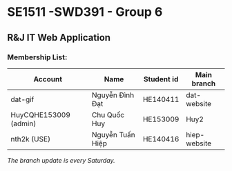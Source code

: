 # SE1511 -SWD391 - Group 6
## R&J IT Web Application

### Membership List:

|**Account**      | **Name**          |**Student id**| **Main branch**|
|-----------------|-------------------|--------------|----------------|
|dat-gif          |Nguyễn Đình Đạt      |HE140411      |dat-website|
|HuyCQHE153009 (admin)   |Chu Quốc Huy         |HE153009       |Huy2|
|nth2k (USE)          |Nguyễn Tuấn Hiệp     |HE140416       |hiep-website|   

*The branch update is every Saturday.*

